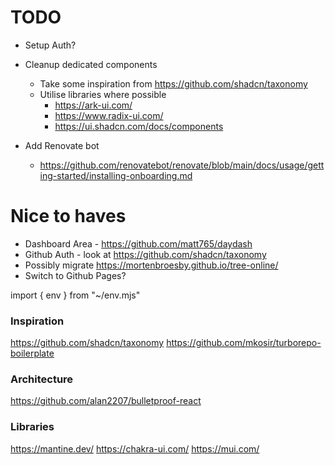 # TODO

- Setup Auth?

- Cleanup dedicated components

  - Take some inspiration from https://github.com/shadcn/taxonomy
  - Utilise libraries where possible
    - https://ark-ui.com/
    - https://www.radix-ui.com/
    - https://ui.shadcn.com/docs/components

- Add Renovate bot
  - https://github.com/renovatebot/renovate/blob/main/docs/usage/getting-started/installing-onboarding.md

# Nice to haves

- Dashboard Area - https://github.com/matt765/daydash
- Github Auth - look at https://github.com/shadcn/taxonomy
- Possibly migrate https://mortenbroesby.github.io/tree-online/
- Switch to Github Pages?

import { env } from "~/env.mjs"

### Inspiration

https://github.com/shadcn/taxonomy
https://github.com/mkosir/turborepo-boilerplate

### Architecture

https://github.com/alan2207/bulletproof-react

### Libraries

https://mantine.dev/
https://chakra-ui.com/
https://mui.com/

